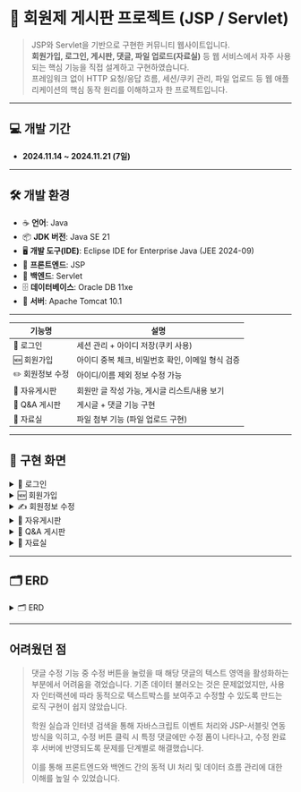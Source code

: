 # 📌 회원제 게시판 프로젝트 (JSP / Servlet)

> JSP와 Servlet을 기반으로 구현한 커뮤니티 웹사이트입니다.  
> **회원가입, 로그인, 게시판, 댓글, 파일 업로드(자료실)** 등 웹 서비스에서 자주 사용되는 핵심 기능을 직접 설계하고 구현하였습니다.  
> 프레임워크 없이 HTTP 요청/응답 흐름, 세션/쿠키 관리, 파일 업로드 등 웹 애플리케이션의 핵심 동작 원리를 이해하고자 한 프로젝트입니다.
---

## 💻 개발 기간

- **2024.11.14 ~ 2024.11.21 (7일)**
---

## 🛠 개발 환경

- ☕ **언어**: Java  
- 📦 **JDK 버전**: Java SE 21  
- 🖥️ **개발 도구(IDE)**: Eclipse IDE for Enterprise Java (JEE 2024-09)  
- 🎨 **프론트엔드**: JSP  
- 🔧 **백엔드**: Servlet  
- 🗄️ **데이터베이스**: Oracle DB 11xe  
- 🚀 **서버**: Apache Tomcat 10.1  

---

| 기능명 | 설명 |
|--------|------|
| 🔐 로그인 | 세션 관리 + 아이디 저장(쿠키 사용) |
| 🆕 회원가입 | 아이디 중복 체크, 비밀번호 확인, 이메일 형식 검증 |
| ✏️ 회원정보 수정 | 아이디/이름 제외 정보 수정 가능 |
| 📝 자유게시판 | 회원만 글 작성 가능, 게시글 리스트/내용 보기 |
| 💬 Q&A 게시판 | 게시글 + 댓글 기능 구현 |
| 📎 자료실 | 파일 첨부 기능 (파일 업로드 구현) |
---

## 📸 구현 화면

<details>
	<summary>🔐 로그인</summary>

  ![로그인](images/userLogin.png)
</details>

<details>
	<summary>🆕 회원가입</summary>
  
  ![회원가입](images/signUp.png)
</details>

<details>
	<summary>✍️ 회원정보 수정</summary>
  
  ![회원정보 수정](images/userEdit.png)
</details>

<details>
	<summary>📝 자유게시판</summary>
  
  ![자유게시판 리스트](images/freeboardList.png)
  ![자유게시판 내용](images/freeboardView.png)
</details>

<details>
	<summary>💬 Q&A 게시판</summary>
  
  ![Q&A 게시판](images/qnaboardView.png)
</details>

<details>
	<summary>📎 자료실</summary>

  ![자료실 글쓰기](images/libraryWrite.png)
  ![자료실 내용](images/libraryView.png)
</details>

---

## 🗂 ERD 
<details>
	<summary>🗂 ERD</summary>
	
  ![ERD](images/WebProject_JJM_ERD.png)
</details>

---

## 어려웠던 점

>댓글 수정 기능 중 수정 버튼을 눌렀을 때 해당 댓글의 텍스트 영역을 활성화하는 부분에서 어려움을 겪었습니다.
>기존 데이터 불러오는 것은 문제없었지만, 사용자 인터랙션에 따라 동적으로 텍스트박스를 보여주고 수정할 수 있도록 만드는 로직 구현이 쉽지 않았습니다.
>
>학원 실습과 인터넷 검색을 통해 자바스크립트 이벤트 처리와 JSP-서블릿 연동 방식을 익히고,
>수정 버튼 클릭 시 특정 댓글에만 수정 폼이 나타나고, 수정 완료 후 서버에 반영되도록 문제를 단계별로 해결했습니다.
>
>이를 통해 프론트엔드와 백엔드 간의 동적 UI 처리 및 데이터 흐름 관리에 대한 이해를 높일 수 있었습니다.

